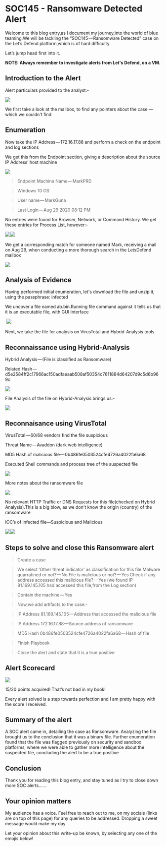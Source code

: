 # SOC145 - Ransomware Detected Alert

Welcome to this blog entry,as I document my journey,into the world of blue teaming.We will be tackling the “SOC145 — Ransomware Detected” case on the Let’s Defend platform,which is of hard difficulty

Let’s jump head first into it.

**NOTE: Always remember to investigate alerts from Let's Defend, on a VM.**

## Introduction to the Alert

Alert particulars provided to the analyst:-

![](https://cdn-images-1.medium.com/max/1000/0\*pFsfqeuj6ztYVXG1)

We first take a look at the mailbox, to find any pointers about the case —which we couldn't find

## Enumeration

Now take the IP Address — 172.16.17.88 and perform a check on the endpoint and log sections

We get this from the Endpoint section, giving a description about the source IP Address’ host machine​

![](https://cdn-images-1.medium.com/max/1000/0\*VqWijjynjbcW2TSS)

> Endpoint Machine Name — MarkPRD

> Windows 10 OS

> User name — MarkGuna&#x20;

> Last Login — Aug 29 2020 08:12 PM

No entries were found for Browser, Network, or Command History. We get these entries for Process List, however:-

​![](https://cdn-images-1.medium.com/max/1000/0\*myZhuPhg5evsUWM4)![](https://cdn-images-1.medium.com/max/1000/0\*43o1hhwj1bOnjity)

We get a corresponding match for someone named Mark, receiving a mail on Aug 29, when conducting a more thorough search in the LetsDefend mailbox​

![](https://cdn-images-1.medium.com/max/1000/0\*ZCWvvFp27Hi8RuAr)

## Analysis of Evidence

Having performed initial enumeration, let's download the file and unzip it, using the passphrase: infected

We uncover a file named ab.bin.Running file command against it tells us that it is an executable file, with GUI Interface

​                                              ![](https://cdn-images-1.medium.com/max/1000/0\*78m7i2fZ3Jr2vkHs)

Next, we take the file for analysis on VirusTotal and Hybrid-Analysis tools

## **R**econnaissance **using Hybrid-Analysis**

Hybrid Analysis — (File is classified as Ransomware)

Related Hash — d5e2584ff2c17966ac150adfaeaab508af50354c7611884d64207d9c5d6b969c​

![](https://cdn-images-1.medium.com/max/1000/0\*-I5\_\_yHAWSDhdTRC)

File Analysis of the file on Hybrid-Analysis brings us:-

![](https://cdn-images-1.medium.com/max/1000/0\*Q2GkYsmfdTePd9hu)

## R**econnaisance using VirusTotal**

VirusTotal — 60/68 vendors find the file suspicious

Threat Name — Avaddon (dark web intelligence)

MD5 Hash of malicious file — 0b486fe0503524cfe4726a4022fa6a68

Executed Shell commands and process tree of the suspected file

![](https://cdn-images-1.medium.com/max/1000/0\*iSUI62NQ3Lwh\_hkn)

More notes about the ransomware file​

![](https://cdn-images-1.medium.com/max/1000/0\*39xHpcgKpPT3GpjV)

No relevant HTTP Traffic or DNS Requests for this file(checked on Hybrid Analysis).This is a big blow, as we don't know the origin (country) of the ransomware

IOC’s of infected file—Suspicious and Malicious

&#x20;           ​![](https://cdn-images-1.medium.com/max/1000/1\*xtgfPJJFoFG9DWXF5yUf8A.png)![](https://cdn-images-1.medium.com/max/750/1\*QJ7V5yM\_gK\_r0IqhkQu1Qg.png)

## **Steps to solve and close this Ransomware alert**

> Create a case

> We select ‘Other threat indicator’ as classification for this file Malware quarratined or not? — No File is malicious or not? — Yes Check if any address accessed this malicious file? — Yes (we found IP- 81.169.145.105 had accessed this file,from the Log section)

> Contain the machine — Yes&#x20;

> Now,we add artifacts to the case:-

> IP Address 81.169.145.105 — Address that accessed the malicious file&#x20;

> IP Address 172.16.17.88 — Source address of ransomware&#x20;

> MD5 Hash 0b486fe0503524cfe4726a4022fa6a68 — Hash of file

> Finish Playbook

> Close the alert and state that it is a true positive

## A**lert Scorecard**

![](https://cdn-images-1.medium.com/max/1000/1\*5nmj43q3OAIiJnxqj28qAQ.png)

15/20 points acquired! That’s not bad in my book!

Every alert solved is a step towards perfection and I am pretty happy with the score I received.

## Summary of the alert

A SOC alert came in, detailing the case as Ransomware. Analyzing the file brought us to the conclusion that it was a binary file. Further enumeration found that the file was flagged previously on security and sandbox platforms, where we were able to gather more intelligence about the suspected file, concluding the alert to be a true positive

## Conclusion

Thank you for reading this blog entry, and stay tuned as I try to close down more SOC alerts……

## Your opinion matters

My audience has a voice. Feel free to reach out to me, on my socials (links are on top of this page) for any queries to be addressed. Dropping a sweet message would make my day

Let your opinion about this write-up be known, by selecting any one of the emojis below!

